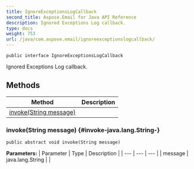 ```yaml
---
title: IgnoreExceptionsLogCallback
second_title: Aspose.Email for Java API Reference
description: Ignored Exceptions Log callback.
type: docs
weight: 753
url: /java/com.aspose.email/ignoreexceptionslogcallback/
---
```

```
public interface IgnoreExceptionsLogCallback
```

Ignored Exceptions Log callback.
## Methods

| Method | Description |
| --- | --- |
| [invoke(String message)](#invoke-java.lang.String-) |  |
### invoke(String message) {#invoke-java.lang.String-}
```
public abstract void invoke(String message)
```




**Parameters:**
| Parameter | Type | Description |
| --- | --- | --- |
| message | java.lang.String |  |

